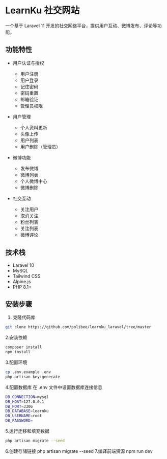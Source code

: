 # LearnKu 社交网站

一个基于 Laravel 11 开发的社交网络平台，提供用户互动、微博发布、评论等功能。

## 功能特性

- 用户认证与授权
  - 用户注册
  - 用户登录
  - 记住密码
  - 密码重置
  - 邮箱验证
  - 管理员权限

- 用户管理
  - 个人资料更新
  - 头像上传
  - 用户列表
  - 用户删除（管理员）

- 微博功能
  - 发布微博
  - 微博列表
  - 个人微博中心
  - 微博删除

- 社交互动
  - 关注用户
  - 取消关注
  - 粉丝列表
  - 关注列表
  - 微博评论

## 技术栈

- Laravel 10
- MySQL
- Tailwind CSS
- Alpine.js
- PHP 8.1+

## 安装步骤

1. 克隆代码库
```bash
git clone https://github.com/polibee/learnku_laravel/tree/master
```
2.安装依赖
```bash
composer install
npm install
```
3.配置环境
```bash
cp .env.example .env
php artisan key:generate
```
4.配置数据库
在 .env 文件中设置数据库连接信息
```bash
DB_CONNECTION=mysql
DB_HOST=127.0.0.1
DB_PORT=3306
DB_DATABASE=learnku
DB_USERNAME=root
DB_PASSWORD=
```
5.运行迁移和填充数据
```bash
php artisan migrate --seed

```
6.创建存储链接
php artisan migrate --seed
7.编译前端资源
npm run dev

